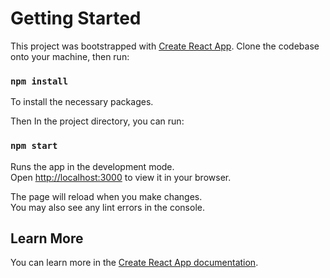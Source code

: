 # Getting Started

This project was bootstrapped with [Create React App](https://github.com/facebook/create-react-app).
Clone the codebase onto your machine, then run:

### `npm install`

To install the necessary packages.

Then In the project directory, you can run:

### `npm start`

Runs the app in the development mode.\
Open [http://localhost:3000](http://localhost:3000) to view it in your browser.

The page will reload when you make changes.\
You may also see any lint errors in the console.

## Learn More

You can learn more in the [Create React App documentation](https://facebook.github.io/create-react-app/docs/getting-started).
